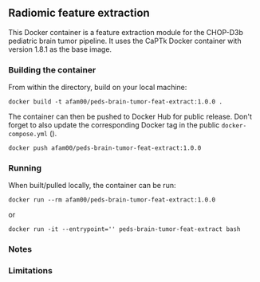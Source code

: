 ## Radiomic feature extraction

This Docker container is a feature extraction module for the CHOP-D3b pediatric brain tumor pipeline. It uses the CaPTk Docker container with version 1.8.1 as the base image.

### Building the container

From within the directory, build on your local machine:

```
docker build -t afam00/peds-brain-tumor-feat-extract:1.0.0 .
```

The container can then be pushed to Docker Hub for public release. Don't forget to also update the corresponding Docker tag in the public `docker-compose.yml` ().

```
docker push afam00/peds-brain-tumor-feat-extract:1.0.0
```

### Running

When built/pulled locally, the container can be run:

```
docker run --rm afam00/peds-brain-tumor-feat-extract:1.0.0
```

or

```
docker run -it --entrypoint='' peds-brain-tumor-feat-extract bash
```

### Notes

### Limitations
